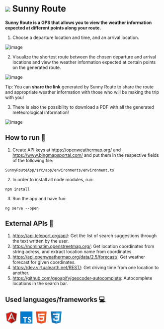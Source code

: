 # <img src="https://user-images.githubusercontent.com/47954852/215338973-e1194610-c7ab-4cd6-903b-271124359a63.png" width="30"> Sunny Route

**Sunny Route is a GPS that allows you to view the weather information expected at different points along your route.**

1. Choose a departure location and time, and an arrival location.

![image](https://user-images.githubusercontent.com/47954852/217023309-21a71d13-0b4c-4091-a52a-88104258333f.png)

2. Visualize the shortest route between the chosen departure and arrival locations and view the weather information expected at certain points on the generated route. 

![image](https://user-images.githubusercontent.com/47954852/217023521-c48ba015-a3d1-4fa1-92dd-e32c86ea11ed.png)

Tip: You can **share the link** generated by Sunny Route to share the route and appropriate weather information with those who will be making the trip with you!

3. There is also the possibility to download a PDF with all the generated meteorological information!

![image](https://user-images.githubusercontent.com/47954852/217023708-72d6b2ad-5eba-43c3-bb76-344b50cc5588.png)

## How to run 🚀

1. Create API keys at https://openweathermap.org/ and https://www.bingmapsportal.com/ and put them in the respective fields of the following file:

```
SunnyRouteApp/src/app/environments/environment.ts
```

2. In order to install all node modules, run:

```
npm install
```

3. Run the app and have fun:

```
ng serve --open
```

## External APIs 🔗

1. https://api.teleport.org/api/: Get the list of search suggestions through the text written by the user.
2. https://nominatim.openstreetmap.org/: Get location coordinates from string adress, and extract location name from coordinates.
3. https://api.openweathermap.org/data/2.5/forecast/: Get weather forecast for given coordinates.
4. https://dev.virtualearth.net/REST/: Get driving time from one location to another.
5. https://github.com/geoapify/geocoder-autocomplete: Autocomplete locations in the search bar.

## Used languages/frameworks 💻

<div>
  <img src="https://github.com/devicons/devicon/blob/master/icons/angularjs/angularjs-original.svg" title="Angular" alt="Angular" width="40" height="40"/>&nbsp;
  <img src="https://github.com/devicons/devicon/blob/master/icons/typescript/typescript-original.svg" title="Typescript" alt="Typescript" width="40" height="40"/>&nbsp;
  <img src="https://github.com/devicons/devicon/blob/master/icons/html5/html5-original.svg" title="HTML" alt="HTML" width="40" height="40"/>&nbsp;
  <img src="https://github.com/devicons/devicon/blob/master/icons/css3/css3-original.svg" title="CSS" alt="CSS" width="40" height="40"/>&nbsp;
</div>

